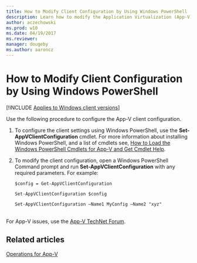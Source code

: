 ```yaml
---
title: How to Modify Client Configuration by Using Windows PowerShell (Windows 10/11)
description: Learn how to modify the Application Virtualization (App-V) client configuration by using Windows PowerShell.
author: aczechowski
ms.prod: w10
ms.date: 04/19/2017
ms.reviewer: 
manager: dougeby
ms.author: aaroncz
---
```


# How to Modify Client Configuration by Using Windows PowerShell

[!INCLUDE [Applies to Windows client versions](../includes/applies-to-windows-client-versions.md)]

Use the following procedure to configure the App-V client configuration.

1.  To configure the client settings using Windows PowerShell, use the **Set-AppVClientConfiguration** cmdlet. For more information about installing Windows PowerShell, and a list of cmdlets see, [How to Load the Windows PowerShell Cmdlets for App-V and Get Cmdlet Help](appv-load-the-powershell-cmdlets-and-get-cmdlet-help.md).

2.  To modify the client configuration, open a Windows PowerShell Command prompt and run **Set-AppVClientConfiguration** with any required parameters. For example:

    `$config = Get-AppVClientConfiguration`

    `Set-AppVClientConfiguration $config`

    `Set-AppVClientConfiguration –Name1 MyConfig –Name2 "xyz"`


 
 
<br>For App-V issues, use the [App-V TechNet Forum](https://social.technet.microsoft.com/Forums/en-US/home?forum=mdopappv).

## Related articles

[Operations for App-V](appv-operations.md)
